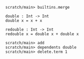 ``` ucm
scratch/main> builtins.merge
```

``` unison
double : Int -> Int
double x = x + x

redouble : Int -> Int
redouble x = double x + double x
```

``` ucm
scratch/main> add
scratch/main> dependents double
scratch/main> delete.term 1
```

